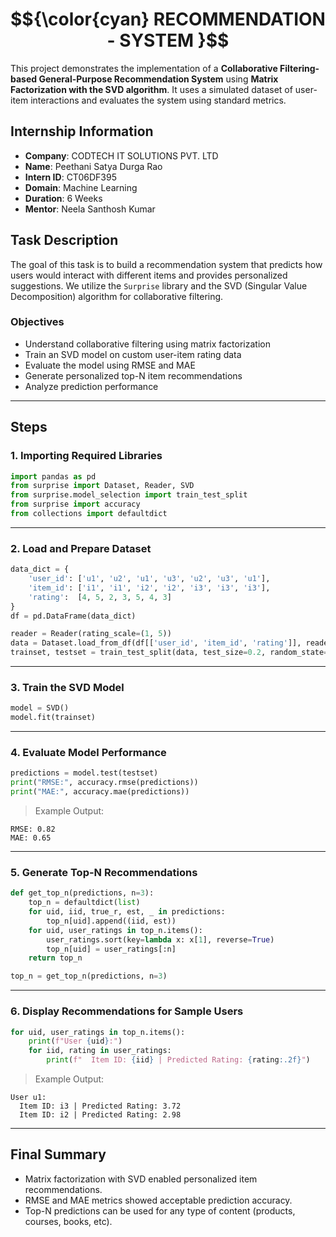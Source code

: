 # $${\color{cyan} RECOMMENDATION  -  SYSTEM }$$

This project demonstrates the implementation of a **Collaborative Filtering-based General-Purpose Recommendation System** using **Matrix Factorization with the SVD algorithm**. It uses a simulated dataset of user-item interactions and evaluates the system using standard metrics.

## Internship Information

- **Company**: CODTECH IT SOLUTIONS PVT. LTD  
- **Name**: Peethani Satya Durga Rao  
- **Intern ID**: CT06DF395  
- **Domain**: Machine Learning  
- **Duration**: 6 Weeks  
- **Mentor**: Neela Santhosh Kumar  

## Task Description

The goal of this task is to build a recommendation system that predicts how users would interact with different items and provides personalized suggestions. We utilize the `Surprise` library and the SVD (Singular Value Decomposition) algorithm for collaborative filtering.

### Objectives

- Understand collaborative filtering using matrix factorization  
- Train an SVD model on custom user-item rating data  
- Evaluate the model using RMSE and MAE  
- Generate personalized top-N item recommendations  
- Analyze prediction performance  

---

## Steps

### 1. Importing Required Libraries

```python
import pandas as pd
from surprise import Dataset, Reader, SVD
from surprise.model_selection import train_test_split
from surprise import accuracy
from collections import defaultdict
```

---

### 2. Load and Prepare Dataset

```python
data_dict = {
    'user_id': ['u1', 'u2', 'u1', 'u3', 'u2', 'u3', 'u1'],
    'item_id': ['i1', 'i1', 'i2', 'i2', 'i3', 'i3', 'i3'],
    'rating':  [4, 5, 2, 3, 5, 4, 3]
}
df = pd.DataFrame(data_dict)

reader = Reader(rating_scale=(1, 5))
data = Dataset.load_from_df(df[['user_id', 'item_id', 'rating']], reader)
trainset, testset = train_test_split(data, test_size=0.2, random_state=42)
```

---

### 3. Train the SVD Model

```python
model = SVD()
model.fit(trainset)
```

---

### 4. Evaluate Model Performance

```python
predictions = model.test(testset)
print("RMSE:", accuracy.rmse(predictions))
print("MAE:", accuracy.mae(predictions))
```

> Example Output:

```
RMSE: 0.82
MAE: 0.65
```

---

### 5. Generate Top-N Recommendations

```python
def get_top_n(predictions, n=3):
    top_n = defaultdict(list)
    for uid, iid, true_r, est, _ in predictions:
        top_n[uid].append((iid, est))
    for uid, user_ratings in top_n.items():
        user_ratings.sort(key=lambda x: x[1], reverse=True)
        top_n[uid] = user_ratings[:n]
    return top_n

top_n = get_top_n(predictions, n=3)
```

---

### 6. Display Recommendations for Sample Users

```python
for uid, user_ratings in top_n.items():
    print(f"User {uid}:")
    for iid, rating in user_ratings:
        print(f"  Item ID: {iid} | Predicted Rating: {rating:.2f}")
```

> Example Output:

```
User u1:
  Item ID: i3 | Predicted Rating: 3.72
  Item ID: i2 | Predicted Rating: 2.98
```

---

## Final Summary

* Matrix factorization with SVD enabled personalized item recommendations.  
* RMSE and MAE metrics showed acceptable prediction accuracy.  
* Top-N predictions can be used for any type of content (products, courses, books, etc).  
